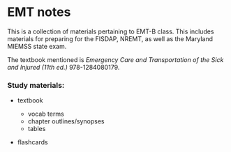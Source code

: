 EMT notes
=========

This is a collection of materials pertaining to EMT-B class.  This includes materials for preparing for the FISDAP, NREMT, as well as the Maryland MIEMSS state exam.

The textbook mentioned is *Emergency Care and Transportation of the Sick and Injured (11th ed.)* 978-1284080179.


### Study materials:
- textbook 
    - vocab terms
    - chapter outlines/synopses
    - tables

- flashcards
